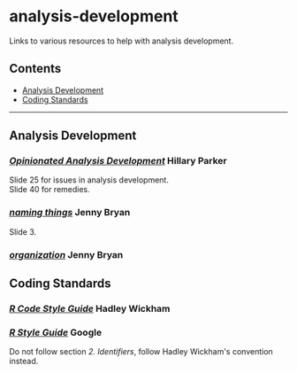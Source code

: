 # analysis-development

Links to various resources to help with analysis development.

## Contents

* [Analysis Development](#analysis-development)
* [Coding Standards](#coding-standards)

------

## Analysis Development

### [*Opinionated Analysis Development*](https://www.slideshare.net/hilaryparker/opinionated-analysis-development?next_slideshow=1ßß) Hillary Parker

Slide 25 for issues in analysis development. <br>
Slide 40 for remedies.

### [*naming things*](http://www2.stat.duke.edu/~rcs46/lectures_2015/01-markdown-git/slides/naming-slides/naming-slides.pdf) Jenny Bryan

Slide 3.

### [*organization*](http://www2.stat.duke.edu/~rcs46/lectures_2015/01-markdown-git/slides/organization-slides/organization-slides.pdf) Jenny Bryan

## Coding Standards

### [*R Code Style Guide*](http://adv-r.had.co.nz/Style.html) Hadley Wickham

### [*R Style Guide*](https://google.github.io/styleguide/Rguide.xml) Google

Do not follow section *2. Identifiers*, follow Hadley Wickham's convention instead.
